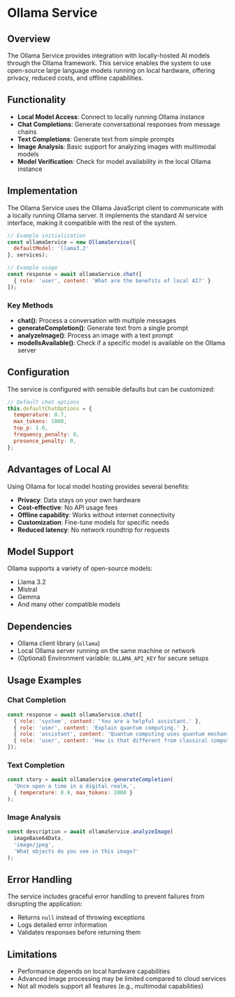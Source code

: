 # Ollama Service

## Overview
The Ollama Service provides integration with locally-hosted AI models through the Ollama framework. This service enables the system to use open-source large language models running on local hardware, offering privacy, reduced costs, and offline capabilities.

## Functionality
- **Local Model Access**: Connect to locally running Ollama instance
- **Chat Completions**: Generate conversational responses from message chains
- **Text Completions**: Generate text from simple prompts
- **Image Analysis**: Basic support for analyzing images with multimodal models
- **Model Verification**: Check for model availability in the local Ollama instance

## Implementation
The Ollama Service uses the Ollama JavaScript client to communicate with a locally running Ollama server. It implements the standard AI service interface, making it compatible with the rest of the system.

```javascript
// Example initialization
const ollamaService = new OllamaService({
  defaultModel: 'llama3.2'
}, services);

// Example usage
const response = await ollamaService.chat([
  { role: 'user', content: 'What are the benefits of local AI?' }
]);
```

### Key Methods
- **chat()**: Process a conversation with multiple messages
- **generateCompletion()**: Generate text from a single prompt
- **analyzeImage()**: Process an image with a text prompt
- **modelIsAvailable()**: Check if a specific model is available on the Ollama server

## Configuration
The service is configured with sensible defaults but can be customized:

```javascript
// Default chat options
this.defaultChatOptions = {
  temperature: 0.7,
  max_tokens: 1000,
  top_p: 1.0,
  frequency_penalty: 0,
  presence_penalty: 0,
};
```

## Advantages of Local AI
Using Ollama for local model hosting provides several benefits:
- **Privacy**: Data stays on your own hardware
- **Cost-effective**: No API usage fees
- **Offline capability**: Works without internet connectivity
- **Customization**: Fine-tune models for specific needs
- **Reduced latency**: No network roundtrip for requests

## Model Support
Ollama supports a variety of open-source models:
- Llama 3.2
- Mistral
- Gemma
- And many other compatible models

## Dependencies
- Ollama client library (`ollama`)
- Local Ollama server running on the same machine or network
- (Optional) Environment variable: `OLLAMA_API_KEY` for secure setups

## Usage Examples

### Chat Completion
```javascript
const response = await ollamaService.chat([
  { role: 'system', content: 'You are a helpful assistant.' },
  { role: 'user', content: 'Explain quantum computing.' },
  { role: 'assistant', content: 'Quantum computing uses quantum mechanics...' },
  { role: 'user', content: 'How is that different from classical computing?' }
]);
```

### Text Completion
```javascript
const story = await ollamaService.generateCompletion(
  'Once upon a time in a digital realm,',
  { temperature: 0.9, max_tokens: 2000 }
);
```

### Image Analysis
```javascript
const description = await ollamaService.analyzeImage(
  imageBase64Data,
  'image/jpeg',
  'What objects do you see in this image?'
);
```

## Error Handling
The service includes graceful error handling to prevent failures from disrupting the application:
- Returns `null` instead of throwing exceptions
- Logs detailed error information
- Validates responses before returning them

## Limitations
- Performance depends on local hardware capabilities
- Advanced image processing may be limited compared to cloud services
- Not all models support all features (e.g., multimodal capabilities)